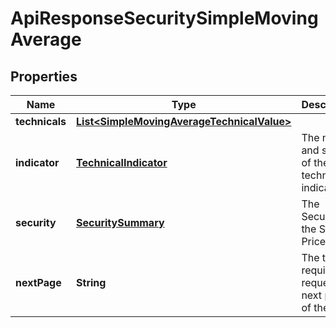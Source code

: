 
# ApiResponseSecuritySimpleMovingAverage

## Properties
Name | Type | Description | Notes
------------ | ------------- | ------------- | -------------
**technicals** | [**List&lt;SimpleMovingAverageTechnicalValue&gt;**](SimpleMovingAverageTechnicalValue.md) |  |  [optional]
**indicator** | [**TechnicalIndicator**](TechnicalIndicator.md) | The name and symbol of the technical indicator |  [optional]
**security** | [**SecuritySummary**](SecuritySummary.md) | The Security of the Stock Price |  [optional]
**nextPage** | **String** | The token required to request the next page of the data |  [optional]



